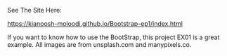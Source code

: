 See The Site Here:

https://kianoosh-moloodi.github.io/Bootstrap-ep1/index.html

If you want to know how to use the BootStrap, this project EX01 is a great example. All images are from unsplash.com and manypixels.co.
